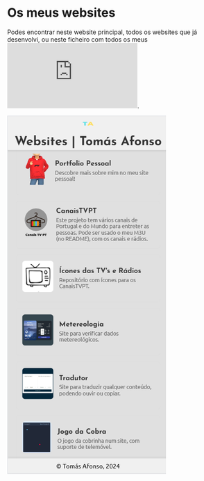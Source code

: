 # Os meus websites

Podes encontrar neste website principal, todos os websites que já desenvolvi, ou neste ficheiro com todos os meus ![websites](https://github.com/thomraider12/thomraider12.github.io/blob/main/websites.md).

![osmeuswebsites](screenshot.png)

